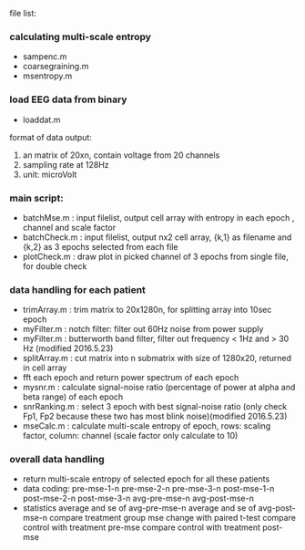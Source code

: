 file list:

### calculating multi-scale entropy
- sampenc.m
- coarsegraining.m
- msentropy.m

### load EEG data from binary 
- loaddat.m

format of data output:
1. an matrix of 20xn, contain voltage from 20 channels
2. sampling rate at 128Hz
3. unit: microVolt

### main script:  

- batchMse.m : input filelist, output cell array with entropy in each epoch , channel and scale factor  
- batchCheck.m : input filelist, output nx2 cell array, {k,1} as filename and {k,2} as 3 epochs selected from each file  
- plotCheck.m : draw plot in picked channel of 3 epochs from single file, for double check


### data handling for each patient
- trimArray.m : trim matrix to 20x1280n, for splitting array into 10sec epoch
- myFilter.m : notch filter: filter out 60Hz noise from power supply
- myFilter.m : butterworth band filter, filter out frequency < 1Hz and > 30 Hz (modified 2016.5.23)
- splitArray.m : cut matrix into n submatrix with size of 1280x20, returned in cell array  
- fft each epoch and return power spectrum of each epoch  
- mysnr.m : calculate signal-noise ratio (percentage of power at alpha and beta range) of each epoch  
- snrRanking.m : select 3 epoch with best signal-noise ratio (only check Fp1, Fp2 because these two has most blink noise)(modified 2016.5.23)
- mseCalc.m : calculate multi-scale entropy of epoch, rows: scaling factor, column: channel (scale factor only calculate to 10)

### overall data handling
- return multi-scale entropy of selected epoch for all these patients
- data coding:
pre-mse-1-n
pre-mse-2-n
pre-mse-3-n
post-mse-1-n
post-mse-2-n
post-mse-3-n
avg-pre-mse-n
avg-post-mse-n
- statistics
average and se of avg-pre-mse-n
average and se of avg-post-mse-n
compare treatment group mse change with paired t-test
compare control with treatment pre-mse
compare control with treatment post-mse
